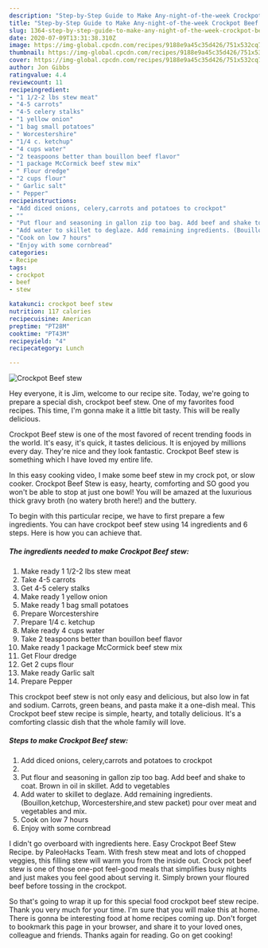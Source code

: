 ```yaml
---
description: "Step-by-Step Guide to Make Any-night-of-the-week Crockpot Beef stew"
title: "Step-by-Step Guide to Make Any-night-of-the-week Crockpot Beef stew"
slug: 1364-step-by-step-guide-to-make-any-night-of-the-week-crockpot-beef-stew
date: 2020-07-09T13:31:38.310Z
image: https://img-global.cpcdn.com/recipes/9188e9a45c35d426/751x532cq70/crockpot-beef-stew-recipe-main-photo.jpg
thumbnail: https://img-global.cpcdn.com/recipes/9188e9a45c35d426/751x532cq70/crockpot-beef-stew-recipe-main-photo.jpg
cover: https://img-global.cpcdn.com/recipes/9188e9a45c35d426/751x532cq70/crockpot-beef-stew-recipe-main-photo.jpg
author: Jon Gibbs
ratingvalue: 4.4
reviewcount: 11
recipeingredient:
- "1 1/2-2 lbs stew meat"
- "4-5 carrots"
- "4-5 celery stalks"
- "1 yellow onion"
- "1 bag small potatoes"
- " Worcestershire"
- "1/4 c. ketchup"
- "4 cups water"
- "2 teaspoons better than bouillon beef flavor"
- "1 package McCormick beef stew mix"
- " Flour dredge"
- "2 cups flour"
- " Garlic salt"
- " Pepper"
recipeinstructions:
- "Add diced onions, celery,carrots and potatoes to crockpot"
- ""
- "Put flour and seasoning in gallon zip too bag. Add beef and shake to coat. Brown in oil in skillet. Add to vegetables"
- "Add water to skillet to deglaze. Add remaining ingredients. (Bouillon,ketchup, Worcestershire,and stew packet) pour over meat and vegetables and mix."
- "Cook on low 7 hours"
- "Enjoy with some cornbread"
categories:
- Recipe
tags:
- crockpot
- beef
- stew

katakunci: crockpot beef stew 
nutrition: 117 calories
recipecuisine: American
preptime: "PT28M"
cooktime: "PT43M"
recipeyield: "4"
recipecategory: Lunch

---
```



![Crockpot Beef stew](https://img-global.cpcdn.com/recipes/9188e9a45c35d426/751x532cq70/crockpot-beef-stew-recipe-main-photo.jpg)

Hey everyone, it is Jim, welcome to our recipe site. Today, we're going to prepare a special dish, crockpot beef stew. One of my favorites food recipes. This time, I'm gonna make it a little bit tasty. This will be really delicious.

Crockpot Beef stew is one of the most favored of recent trending foods in the world. It's easy, it's quick, it tastes delicious. It is enjoyed by millions every day. They're nice and they look fantastic. Crockpot Beef stew is something which I have loved my entire life.

In this easy cooking video, I make some beef stew in my crock pot, or slow cooker. Crockpot Beef Stew is easy, hearty, comforting and SO good you won&#39;t be able to stop at just one bowl! You will be amazed at the luxurious thick gravy broth (no watery broth here!) and the buttery.


To begin with this particular recipe, we have to first prepare a few ingredients. You can have crockpot beef stew using 14 ingredients and 6 steps. Here is how you can achieve that.

<!--inarticleads1-->

##### The ingredients needed to make Crockpot Beef stew:

1. Make ready 1 1/2-2 lbs stew meat
1. Take 4-5 carrots
1. Get 4-5 celery stalks
1. Make ready 1 yellow onion
1. Make ready 1 bag small potatoes
1. Prepare  Worcestershire
1. Prepare 1/4 c. ketchup
1. Make ready 4 cups water
1. Take 2 teaspoons better than bouillon beef flavor
1. Make ready 1 package McCormick beef stew mix
1. Get  Flour dredge
1. Get 2 cups flour
1. Make ready  Garlic salt
1. Prepare  Pepper


This crockpot beef stew is not only easy and delicious, but also low in fat and sodium. Carrots, green beans, and pasta make it a one-dish meal. This Crockpot beef stew recipe is simple, hearty, and totally delicious. It&#39;s a comforting classic dish that the whole family will love. 

<!--inarticleads2-->

##### Steps to make Crockpot Beef stew:

1. Add diced onions, celery,carrots and potatoes to crockpot
1. 
1. Put flour and seasoning in gallon zip too bag. Add beef and shake to coat. Brown in oil in skillet. Add to vegetables
1. Add water to skillet to deglaze. Add remaining ingredients. (Bouillon,ketchup, Worcestershire,and stew packet) pour over meat and vegetables and mix.
1. Cook on low 7 hours
1. Enjoy with some cornbread


I didn&#39;t go overboard with ingredients here. Easy Crockpot Beef Stew Recipe. by PaleoHacks Team. With fresh stew meat and lots of chopped veggies, this filling stew will warm you from the inside out. Crock pot beef stew is one of those one-pot feel-good meals that simplifies busy nights and just makes you feel good about serving it. Simply brown your floured beef before tossing in the crockpot. 

So that's going to wrap it up for this special food crockpot beef stew recipe. Thank you very much for your time. I'm sure that you will make this at home. There is gonna be interesting food at home recipes coming up. Don't forget to bookmark this page in your browser, and share it to your loved ones, colleague and friends. Thanks again for reading. Go on get cooking!
